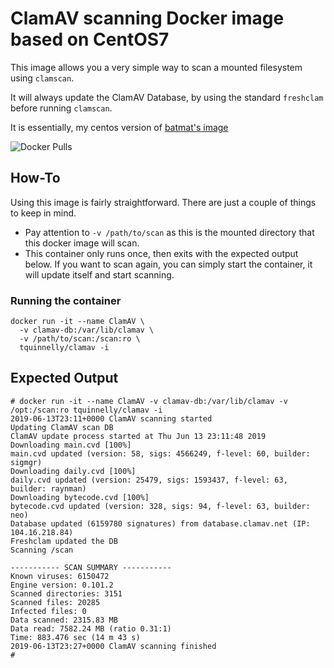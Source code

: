 # ClamAV scanning Docker image based on CentOS7

This image allows you a very simple way to scan a mounted filesystem using `clamscan`.

It will always update the ClamAV Database, by using the standard `freshclam` before running `clamscan`.

It is essentially, my centos version of [batmat's image](https://github.com/batmat/docker-clamscan)

![Docker Pulls](https://img.shields.io/docker/pulls/tquinnelly/clamav.svg?style=for-the-badge)

## How-To
Using this image is fairly straightforward. There are just a couple of things to keep in mind.

* Pay attention to `-v /path/to/scan` as this is the mounted directory that this docker image will scan.
* This container only runs once, then exits with the expected output below. If you want to scan again, you can simply start the container, it will update itself and start scanning.

### Running the container

```
docker run -it --name ClamAV \
  -v clamav-db:/var/lib/clamav \
  -v /path/to/scan:/scan:ro \
  tquinnelly/clamav -i
```

## Expected Output

```
# docker run -it --name ClamAV -v clamav-db:/var/lib/clamav -v /opt:/scan:ro tquinnelly/clamav -i
2019-06-13T23:11+0000 ClamAV scanning started
Updating ClamAV scan DB
ClamAV update process started at Thu Jun 13 23:11:48 2019
Downloading main.cvd [100%]
main.cvd updated (version: 58, sigs: 4566249, f-level: 60, builder: sigmgr)
Downloading daily.cvd [100%]
daily.cvd updated (version: 25479, sigs: 1593437, f-level: 63, builder: raynman)
Downloading bytecode.cvd [100%]
bytecode.cvd updated (version: 328, sigs: 94, f-level: 63, builder: neo)
Database updated (6159780 signatures) from database.clamav.net (IP: 104.16.218.84)
Freshclam updated the DB
Scanning /scan

----------- SCAN SUMMARY -----------
Known viruses: 6150472
Engine version: 0.101.2
Scanned directories: 3151
Scanned files: 20285
Infected files: 0
Data scanned: 2315.83 MB
Data read: 7582.24 MB (ratio 0.31:1)
Time: 883.476 sec (14 m 43 s)
2019-06-13T23:27+0000 ClamAV scanning finished
# 
```
